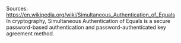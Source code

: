 Sources:
https://en.wikipedia.org/wiki/Simultaneous_Authentication_of_Equals
\
In cryptography, Simultaneous Authentication of Equals is a secure password-based authentication and password-authenticated key agreement method.
